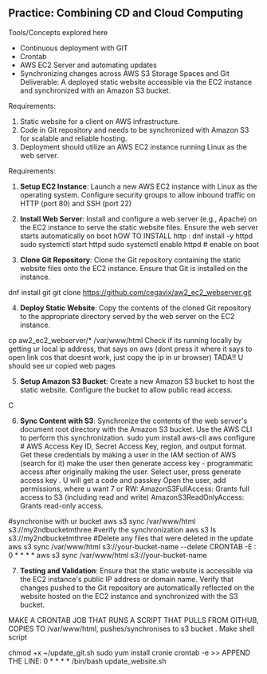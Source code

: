 ## Practice: Combining CD and Cloud Computing 

Tools/Concepts explored here
- Continuous deployment with GIT
- Crontab
- AWS EC2 Server and automating updates
- Synchronizing changes across AWS S3 Storage Spaces and Git
Deliverable: A deployed static website accessible via the EC2 instance and synchronized with an Amazon S3 bucket.

Requirements: 
1. Static website for a client on AWS infrastructure. 
2. Code in Git repository and needs to be synchronized with Amazon S3 for scalable and reliable hosting. 
3. Deployment should utilize an AWS EC2 instance running Linux as the web server.

Requirements:
1. **Setup EC2 Instance**: Launch a new AWS EC2 instance with Linux as the operating system. Configure security groups to allow inbound traffic on HTTP (port 80) and SSH (port 22)

2. **Install Web Server**: Install and configure a web server (e.g., Apache) on the EC2 instance to serve the static website files. Ensure the web server starts automatically on boot
hOW TO INSTALL http : 
dnf install -y httpd
 sudo systemctl start httpd 
sudo systemctl enable httpd # enable on boot


3. **Clone Git Repository**: Clone the Git repository containing the static website files onto the EC2 instance. Ensure that Git is installed on the instance.

dnf install git 
git clone https://github.com/cegavix/aw2_ec2_webserver.git

4. **Deploy Static Website**: Copy the contents of the cloned Git repository to the appropriate directory served by the web server on the EC2 instance.

cp aw2_ec2_webserver/* /var/www/html
Check if its running locally by getting ur local ip address, that says on aws (dont press it where it says to open link cos that doesnt work, just copy the ip in ur browser)
TADA!! U should see ur copied web pages

5. **Setup Amazon S3 Bucket**: Create a new Amazon S3 bucket to host the static website. Configure the bucket to allow public read access.

C

6. **Sync Content with S3**: Synchronize the contents of the web server's document root directory with the Amazon S3 bucket. Use the AWS CLI to perform this synchronization.
sudo yum install aws-cli 
aws configure # AWS Access Key ID, Secret Access Key, region, and output format.
Get these credentials by making a user in the IAM section of AWS (search for it) make
the user then generate access key - programmatic access after originally making the user. Select user, press generate access key . U will get a code and passkey 
Open the user, add permissions, where u want 7 or RW: AmazonS3FullAccess: Grants full access to S3 (including read and write) AmazonS3ReadOnlyAccess: Grants read-only access.



#synchronise with ur bucket 
aws s3 sync /var/www/html s3://my2ndbucketmthree
#verify the synchronization 
aws s3 ls s3://my2ndbucketmthree
#Delete any files that were deleted in the update
aws s3 sync /var/www/html s3://your-bucket-name --delete
CRONTAB -E : 0 * * * * aws s3 sync /var/www/html s3://your-bucket-name

7. **Testing and Validation**: Ensure that the static website is accessible via the EC2 instance's public IP address or domain name. Verify that changes pushed to the Git repository are automatically reflected on the website hosted on the EC2 instance and synchronized with the S3 bucket.

MAKE A CRONTAB JOB THAT RUNS A SCRIPT THAT PULLS FROM GITHUB, COPIES TO /var/www/html, pushes/synchronises to s3  bucket .
Make shell script

chmod +x ~/update_git.sh
sudo yum install cronie
crontab -e >> APPEND THE LINE: 0 * * * * /bin/bash update_website.sh






